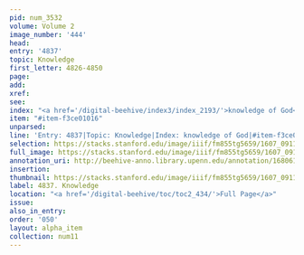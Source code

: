 ```yaml
---
pid: num_3532
volume: Volume 2
image_number: '444'
head:
entry: '4837'
topic: Knowledge
first_letter: 4826-4850
page:
add:
xref:
see:
index: "<a href='/digital-beehive/index3/index_2193/'>knowledge of God</a>"
item: "#item-f3ce01016"
unparsed:
line: 'Entry: 4837|Topic: Knowledge|Index: knowledge of God|#item-f3ce01016'
selection: https://stacks.stanford.edu/image/iiif/fm855tg5659/1607_0911/830,3147,2772,186/full/0/default.jpg
full_image: https://stacks.stanford.edu/image/iiif/fm855tg5659/1607_0911/full/full/0/default.jpg
annotation_uri: http://beehive-anno.library.upenn.edu/annotation/1680617644677
insertion:
thumbnail: https://stacks.stanford.edu/image/iiif/fm855tg5659/1607_0911/830,3147,600,180/250,/0/default.jpg
label: 4837. Knowledge
location: "<a href='/digital-beehive/toc/toc2_434/'>Full Page</a>"
issue:
also_in_entry:
order: '050'
layout: alpha_item
collection: num11
---
```

